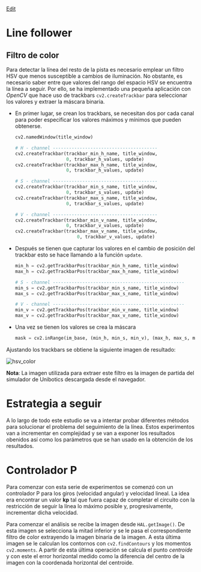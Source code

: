 [Edit](https://github.com/JoseZamora97/robotic-vision/edit/main/docs/index.md)

# Line follower

## Filtro de color
Para detectar la línea del resto de la pista es necesario emplear un filtro HSV que menos susceptible a 
cambios de iluminación. No obstante, es necesario saber entre que valores del rango del espacio HSV se
encuentra la línea a seguir. Por ello, se ha implementado una pequeña aplicación con *OpenCV* que hace
uso de trackbars ``cv2.createTrackbar`` para seleccionar los valores y extraer la máscara binaria.

- En primer lugar, se crean los trackbars, se necesitan dos por cada canal para poder especificar los
valores máximos y mínimos que pueden obtenerse.

  ````python
  cv2.namedWindow(title_window)

  # H - channel ---------------------------------------
  cv2.createTrackbar(trackbar_min_h_name, title_window,
                     0, trackbar_h_values, update)
  cv2.createTrackbar(trackbar_max_h_name, title_window,
                     0, trackbar_h_values, update)

  # S - channel ---------------------------------------
  cv2.createTrackbar(trackbar_min_s_name, title_window,
                     0, trackbar_s_values, update)
  cv2.createTrackbar(trackbar_max_s_name, title_window,
                     0, trackbar_s_values, update)

  # V - channel ---------------------------------------
  cv2.createTrackbar(trackbar_min_v_name, title_window,
                     0, trackbar_v_values, update)
  cv2.createTrackbar(trackbar_max_v_name, title_window,
                         0, trackbar_v_values, update)
  ````
- Después se tienen que capturar los valores en el cambio de posición del trackbar esto se hace llamando a la
  función ``update``.
  
  ````python
  min_h = cv2.getTrackbarPos(trackbar_min_h_name, title_window)
  max_h = cv2.getTrackbarPos(trackbar_max_h_name, title_window)

  # S - channel -------------------------------------------------
  min_s = cv2.getTrackbarPos(trackbar_min_s_name, title_window)
  max_s = cv2.getTrackbarPos(trackbar_max_s_name, title_window)

  # V - channel -------------------------------------------------
  min_v = cv2.getTrackbarPos(trackbar_min_v_name, title_window)
  max_v = cv2.getTrackbarPos(trackbar_max_v_name, title_window)
  ````
- Una vez se tienen los valores se crea la máscara

  ````python
  mask = cv2.inRange(im_base, (min_h, min_s, min_v), (max_h, max_s, max_v))
  ````
Ajustando los trackbars se obtiene la siguiente imagen de resultado:

![hsv_color](https://user-images.githubusercontent.com/35663120/109877596-8175db00-7c73-11eb-9cda-f2525edcc2d6.PNG)

**Nota**: La imagen utilizada para extraer este filtro es la imagen de partida del simulador de Unibotics descargada
desde el navegador.

# Estrategia a seguir

A lo largo de todo este estudio se va a intentar probar diferentes métodos para solucionar el problema del seguimiento de la línea. Estos experimentos
van a incrementar en complejidad y se van a exponer los resultados obenidos así como los parámetros que se han usado en la obtención de los
resultados.

# Controlador P

Para comenzar con esta serie de experimentos se comenzó con un controlador P para los giros (velocidad angular) y velocidad lineal. La idea era encontrar
un valor **kp** tal que fuera capaz de completar el circuito con la restricción de seguir la línea lo máximo posible y, progresivamente, incrementar dicha
velocidad.

Para comenzar el análisis se recibe la imagen desde `HAL.getImage()`. De esta imagen se selecciona la mitad inferior y se le pasa el correspondiente filtro
de color extrayendo la imagen binaria de la imagen. A esta última imagen se le calculan los contornos con `cv2.findContours` y los momentos `cv2.moments`.
A partir de esta última operación se calcula el punto *centroide* y con este el error horizontal medido como la diferencia del centro de la imagen con la 
coordenada horizontal del centroide.



